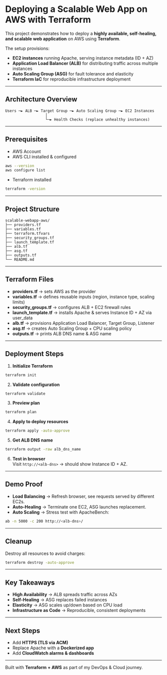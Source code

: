 # Deploying a Scalable Web App on AWS with Terraform  

This project demonstrates how to deploy a **highly available, self-healing, and scalable web application** on AWS using **Terraform**.  

The setup provisions:  
- **EC2 instances** running Apache, serving instance metadata (ID + AZ)  
- **Application Load Balancer (ALB)** for distributing traffic across multiple instances  
- **Auto Scaling Group (ASG)** for fault tolerance and elasticity  
- **Terraform IaC** for reproducible infrastructure deployment  

---

## Architecture Overview  
```
Users ─► ALB ─► Target Group ─► Auto Scaling Group ─► EC2 Instances
                  │
                  └─► Health Checks (replace unhealthy instances)
```

---

## Prerequisites  
- AWS Account  
- AWS CLI installed & configured  
```bash
aws --version
aws configure list
```  
- Terraform installed  
```bash
terraform -version
```  

---

## Project Structure  
```
scalable-webapp-aws/
├── providers.tf
├── variables.tf
├── terraform.tfvars
├── security_groups.tf
├── launch_template.tf
├── alb.tf
├── asg.tf
├── outputs.tf
└── README.md
```

---

## Terraform Files  

- **providers.tf** → sets AWS as the provider  
- **variables.tf** → defines reusable inputs (region, instance type, scaling limits)  
- **security_groups.tf** → configures ALB + EC2 firewall rules  
- **launch_template.tf** → installs Apache & serves Instance ID + AZ via user_data  
- **alb.tf** → provisions Application Load Balancer, Target Group, Listener  
- **asg.tf** → creates Auto Scaling Group + CPU scaling policy  
- **outputs.tf** → prints ALB DNS name & ASG name  

---

## Deployment Steps  

1. **Initialize Terraform**  
```bash
terraform init
```

2. **Validate configuration**  
```bash
terraform validate
```

3. **Preview plan**  
```bash
terraform plan
```

4. **Apply to deploy resources**  
```bash
terraform apply -auto-approve
```

5. **Get ALB DNS name**  
```bash
terraform output -raw alb_dns_name
```

6. **Test in browser**  
Visit `http://<alb-dns>` → should show Instance ID + AZ.  

---

## Demo Proof  

- **Load Balancing** → Refresh browser, see requests served by different EC2s.  
- **Auto-Healing** → Terminate one EC2, ASG launches replacement.  
- **Auto Scaling** → Stress test with ApacheBench:  
```bash
ab -n 5000 -c 200 http://<alb-dns>/
```

---

## Cleanup  
Destroy all resources to avoid charges:  
```bash
terraform destroy -auto-approve
```

---

## Key Takeaways  
- **High Availability** → ALB spreads traffic across AZs  
- **Self-Healing** → ASG replaces failed instances  
- **Elasticity** → ASG scales up/down based on CPU load  
- **Infrastructure as Code** → Reproducible, consistent deployments  

---

## Next Steps  
- Add **HTTPS (TLS via ACM)**  
- Replace Apache with a **Dockerized app**  
- Add **CloudWatch alarms & dashboards**  

---

Built with **Terraform + AWS** as part of my DevOps & Cloud journey.  
